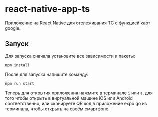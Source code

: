 # react-native-app-ts

Приложение на React Native для отслеживания ТС с функцией карт google.

## Запуск

Для запуска сначала установите все зависимости и пакеты:
```
npm install
```

После для запуска напишите команду:
```
npm run start
```

Теперь для открытия приложения нажмите в терминале `i` или `a`, для того чтобы открыть в виртуальной машине iOS или Android соответственно, или сканируете QR код в приложение expo go из терминала, чтобы открыть на своём смартфоне.
